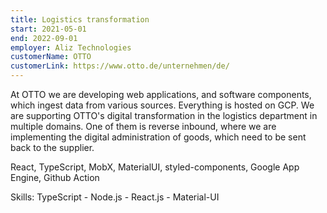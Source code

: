 ```yaml
---
title: Logistics transformation
start: 2021-05-01
end: 2022-09-01
employer: Aliz Technologies
customerName: OTTO
customerLink: https://www.otto.de/unternehmen/de/
---
```


At OTTO we are developing web applications, and software components, which ingest data from various sources. Everything is hosted on GCP. We are supporting OTTO's digital transformation in the logistics department in multiple domains. One of them is reverse inbound, where we are implementing the digital administration of goods, which need to be sent back to the supplier.

React, TypeScript, MobX, MaterialUI, styled-components, Google App Engine, Github Action

Skills: TypeScript - Node.js - React.js - Material-UI
